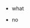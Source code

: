 - what


- no

<!---
ben-gos/ben-gos is a ✨ special ✨ repository because its `README.md` (this file) appears on your GitHub profile.
You can click the Preview link to take a look at your changes.
--->
